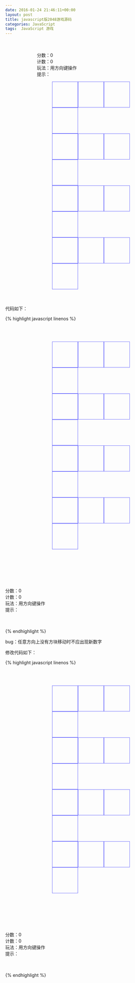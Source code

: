 ```yaml
---
date: 2016-01-24 21:46:11+00:00
layout: post
title: javascript版2048游戏源码
categories: JavaScript
tags:  JavaScript 游戏
---
```


<html>
<head>
    <meta http-equiv="Content-Type" content="text/html; charset=utf-8" />
    <title>2048</title>
    <style>
        *{margin: 0; padding: 0}
        #div1024{width: 600px; margin: 50px auto;overflow: hidden}
        .main{margin-left: 100px;}
        li{list-style:none}
        .main>li{width: 600px;overflow: hidden}
        .main>li ul li{border: 1px solid #6666ff;width: 80px;height: 80px;border-collapse:collapse; text-align: center;line-height: 80px;font-size: 36px;float: left}
    </style>
</head>
<body>
<div id="div1024">
	<div style="margin-left: 100px;">
    <div>分数：<span id="score">0</span></div>
    <div>计数：<span id="step">0</span></div>
    <div>玩法：<span id="tips">用方向键操作</span></div>
    <div>提示：<span id="tip"></span></div>
    </div>
<ul class="main">
    <li class="line0"><ul>
        <li></li>
        <li></li>
        <li></li>
        <li></li>
    </ul></li>
    <li class="line1"><ul>
        <li></li>
        <li></li>
        <li></li>
        <li></li>
    </ul></li>
    <li class="line2"><ul>
        <li></li>
        <li></li>
        <li></li>
        <li></li>
    </ul></li>
    <li class="line3"><ul>
        <li></li>
        <li></li>
        <li></li>
        <li></li>
    </ul></li>
</ul>
    
</div>
<script>
    window.onload=function(){
var game={
    // 随机产生的数字
    num:0,
    //剩余空格
    spacecounts:1,
	//是否增加数字
	addFlag:0,
	counts:0,
    score:0,
    step: -2,
    //横向数组与纵向数组
    arr:[],
    arr1:[],
    init:function(){
        game.style()
        document.getElementById('tip').innerHTML='游戏开始啦...'
		this.addFlag =1
        this.add()
        this.add()
    },
    add:function(){
        Math.random() > 0.5 ? this.num=2 :this.num=4
        var Lindex=Math.floor(Math.random()*4),
                Rindex=Math.floor(Math.random()*4),
                dom=document.getElementsByClassName('line'+Lindex)[0].getElementsByTagName('li')[Rindex]
		if(this.addFlag != 0){
		    if(dom.innerHTML=='') {
                dom.className='style'+this.num
                dom.innerHTML=this.num
			    this.step++
            }
            else{
                this.add()
            }
		}
		else{
			outerloop0:
			if(this.spacecounts == 0){
				//判断横向是否有值相同
                for(var i=0;i<4;i++){
                    for(var j=0;j<3;j++){
						inner=document.getElementsByClassName('line'+i)[0].getElementsByTagName('li')[j].innerHTML
						inner1=document.getElementsByClassName('line'+i)[0].getElementsByTagName('li')[j+1].innerHTML
                        if(Number(inner)==Number(inner1)){
                            break outerloop0;
                        }
                    }
                }
				
                //判断纵向是否有值相同
                for(var i=0;i<4;i++){
                    for(var j=0;j<3;j++){
						inner=document.getElementsByClassName('line'+j)[0].getElementsByTagName('li')[i].innerHTML
						inner1=document.getElementsByClassName('line'+(j+1))[0].getElementsByTagName('li')[i].innerHTML
                        if(Number(inner)==Number(inner1)){
                            break outerloop0;
                        }
                    }
                }
                alert('gameovar,你的分数是'+this.score)
                  
                
			}
		}
    },
    left:function(){
        var inner,
                inner1,
                m= 0,
                n=0
        this.spacecounts = 0
		this.addFlag = 0
        //横向数组，用于左右操作
        for(var i=0;i<4;i++){
            this.arr[i]=[]
             m=0
			 this.counts=1
			 n=0
            for(var j=0;j<4;j++){
               inner=document.getElementsByClassName('line'+i)[0].getElementsByTagName('li')[j].innerHTML
                if(inner){
                    this.arr[i][m]=Number(inner)
                    m++
					if(this.counts == 0) n++
					this.counts = 1
                }
                    else{
						this.spacecounts++
						if (this.counts == 1) n++
						this.counts = 0
                    }
                }
			if(n > 1) this.addFlag = 1
        }
        this.log(this.arr)
        //数组值合并
        for(var i=0;i<4;i++){
            for(var j=0;j<this.arr[i].length-1;j++){
                if(this.arr[i][j]==this.arr[i][j+1]){
                    this.score+=this.arr[i][j]*2
                    this.arr[i][j]+=this.arr[i][j]
                    this.arr[i].splice(j+1,1)
					this.addFlag =1
                }
            }
        }
        //赋值给dom
        for(var i=0;i<4;i++){
            len=this.arr[i].length
            for(var m=0;m<4;m++){
                document.getElementsByClassName('line'+i)[0].getElementsByTagName('li')[m].className=''
                document.getElementsByClassName('line'+i)[0].getElementsByTagName('li')[m].innerHTML=''
            }
            for(var j=0;j<len;j++){
                document.getElementsByClassName('line'+i)[0].getElementsByTagName('li')[j].innerHTML=this.arr[i][j]
                document.getElementsByClassName('line'+i)[0].getElementsByTagName('li')[j].className='style'+this.arr[i][j]
            }
        }
    },
    right:function(){
        var inner,
                inner1,
                m= 0,
                n=0
        this.spacecounts = 0
		this.addFlag = 0
        //横向数组，用于左右操作
        for(var i=0;i<4;i++){
            this.arr[i]=[]
             m=0
			 this.counts=0
			 n=0
            for(var j=0;j<4;j++){
               inner=document.getElementsByClassName('line'+i)[0].getElementsByTagName('li')[j].innerHTML
                if(inner){
                    this.arr[i][m]=Number(inner)
                    m++
					if(this.counts == 0) n++
					this.counts = 1
                }
                    else{
						this.spacecounts++
						if (this.counts == 1) n++
						this.counts = 0
                    }
                }
			if (this.counts == 0) n++
			if(n > 1) this.addFlag = 1
        }
        this.log(this.arr)
        //数组值合并
        for(var i=0;i<4;i++){
            for(var j=this.arr[i].length-1;j>0;j--){
                if(this.arr[i][j]==this.arr[i][j-1]){
                    this.score+=this.arr[i][j-1]*2
                    this.arr[i][j]+=this.arr[i][j]
                    this.arr[i].splice(j-1,1)
					this.addFlag =1
                }
            }
        }
        //赋值给dom
        for(var i=0;i<4;i++){
            len=this.arr[i].length
            for(var m=0;m<4;m++){
                document.getElementsByClassName('line'+i)[0].getElementsByTagName('li')[m].className=''
                document.getElementsByClassName('line'+i)[0].getElementsByTagName('li')[m].innerHTML=''
            }
            for(var j=0;j<len;j++){
                document.getElementsByClassName('line'+i)[0].getElementsByTagName('li')[3-j].innerHTML=this.arr[i][len-1-j]
                document.getElementsByClassName('line'+i)[0].getElementsByTagName('li')[3-j].className='style'+this.arr[i][len-1-j]
            }
        }
        this.log(this.arr)
    },
    up:function(){
		var inner,
                inner1,
                m= 0,
                n=0
        this.spacecounts = 0
		this.addFlag=0
        //纵向数组用于上下操作
        for(var x=0;x<4;x++){
            this.arr1[x]=[]
        }
        for(var x=0;x<4;x++){
             n=0
			 this.counts=1
			 m= 0
            for(var y=0;y<4;y++){
                inner1=document.getElementsByClassName('line'+y)[0].getElementsByTagName('li')[x].innerHTML
                if(inner1){
                    this.arr1[x][n]=Number(inner1)
                    n++
					if(this.counts == 0) m++
					this.counts = 1
                }
                    else{
						this.spacecounts++
						if (this.counts == 1) m++
						this.counts = 0
                    }
				
            }
            if(m > 1) this.addFlag = 1
        }
        //数组值合并
        for(var i=0;i<4;i++){
            for(var j=0;j<this.arr1[i].length-1;j++){
                if(this.arr1[i][j]==this.arr1[i][j+1]){
                    this.score+=this.arr1[i][j]*2
                    this.arr1[i][j]+=this.arr1[i][j]
                    this.arr1[i].splice(j+1,1)
					this.addFlag =1
                }
            }
        }
        //赋值给dom
        for(var i=0;i<4;i++){
            len=this.arr1[i].length
            for(var m=0;m<4;m++){
                document.getElementsByClassName('line'+m)[0].getElementsByTagName('li')[i].className=''
                document.getElementsByClassName('line'+m)[0].getElementsByTagName('li')[i].innerHTML=''
            }
            for(var j=0;j<len;j++){
                document.getElementsByClassName('line'+j)[0].getElementsByTagName('li')[i].innerHTML=this.arr1[i][j]
                document.getElementsByClassName('line'+j)[0].getElementsByTagName('li')[i].className='style'+this.arr1[i][j]
            }
        }
    },
    down:function(){
		var inner,
                inner1,
                m= 0,
                n=0
        this.spacecounts = 0
		this.addFlag=0
        //纵向数组用于上下操作
        for(var x=0;x<4;x++){
            this.arr1[x]=[]
        }
        for(var x=0;x<4;x++){
             n=0
			 this.counts=0
			 m= 0
            for(var y=0;y<4;y++){
                inner1=document.getElementsByClassName('line'+y)[0].getElementsByTagName('li')[x].innerHTML
                if(inner1){
                    this.arr1[x][n]=Number(inner1)
                    n++
					if(this.counts == 0) m++
					this.counts = 1
                }
                    else{
						this.spacecounts++
						if (this.counts == 1) m++
						this.counts = 0
                    }
				
            }
			if (this.counts == 0) m++
            if(m > 1) this.addFlag = 1
        }
        //数组值合并
        for(var i=0;i<4;i++){
            for(var j=this.arr1[i].length-1;j>0;j--){
                if(this.arr1[i][j]==this.arr1[i][j-1]){
                    this.score+=this.arr1[i][j-1]*2
                    this.arr1[i][j]+=this.arr1[i][j]
                    this.arr1[i].splice(j-1,1)
					this.addFlag =1
                }
            }
        }
        //赋值给dom
        for(var i=0;i<4;i++){
            len=this.arr1[i].length
            for(var m=0;m<4;m++){
                document.getElementsByClassName('line'+m)[0].getElementsByTagName('li')[i].className=''
                document.getElementsByClassName('line'+m)[0].getElementsByTagName('li')[i].innerHTML=''
            }
            for(var j=0;j<len;j++){
                document.getElementsByClassName('line'+(4-len+j))[0].getElementsByTagName('li')[i].innerHTML=this.arr1[i][j]
                document.getElementsByClassName('line'+(4-len+j))[0].getElementsByTagName('li')[i].className='style'+this.arr1[i][j]
            }
        }
    },
    log:function(x){
        console.log(x)
    },
    update:function(){
        document.getElementById('score').innerHTML=this.score
        document.getElementById('step').innerHTML=this.step
        var tip=document.getElementById('tip')
        var max=this.arr.toString().split(',')
        function sort(a,b){return a-b}
       max=max.sort(sort)[max.length-1]
        if(max==512){tip.innerHTML='加油加油...'}
        if(max==1024){tip.innerHTML='唉哟，不错喔...'}
        if(max==2048){tip.innerHTML='恭喜你成功了，太厉害了...'}
        if(max==4096){tip.innerHTML='超神了...'}
        if(max==8192){tip.innerHTML='XX，出现bug了...'}
    },
    style:function(){
        var values=[2,4,8,16,32,64,128,256,512,1024,2048,4096,8192],
                add=0.075,
                styles=''
        for(var i=0;i<values.length;i++){
            styles+='.style'+values[i]+'{background-color:hsla(360,50%,50%,'+add+');}\r\n'
            add+=0.075
        }
        document.getElementsByTagName('style')[0].innerHTML+=styles
    }
}
game.init()
document.onkeydown=function(e){
    e=e || window.event
    switch (e.keyCode){
        case 37 :
            game.left()
            game.add(e)
            game.update()
            break
        case 38 :
            game.up()
            game.add(e)
            game.update()
            break
        case 39 :
            game.right()
            game.add(e)
            game.update()
            break
        case 40 :
            game.down()
            game.add(e)
            game.update()
            break
        default :
            break
    }
}
    }
</script>
</body>
</html>


代码如下：

{% highlight javascript linenos %}
<!DOCTYPE html>
<html>
<head>
    <meta http-equiv="Content-Type" content="text/html; charset=utf-8" />
    <title>2048</title>
    <style>
        *{margin: 0; padding: 0}
        #div1024{width: 600px; margin: 50px auto;overflow: hidden}
        .main{float: left;margin-right: 50px;}
        li{list-style:none}
        .main>li{width: 328px;overflow: hidden}
        .main>li ul li{border: 1px solid #6666ff;width: 80px;height: 80px;border-collapse:collapse; text-align: center;line-height: 80px;font-size: 36px;float: left
        }
    </style>
</head>
<body>
<div id="div1024">
<ul class="main">
    <li class="line0"><ul>
        <li></li>
        <li></li>
        <li></li>
        <li></li>
    </ul></li>
    <li class="line1"><ul>
        <li></li>
        <li></li>
        <li></li>
        <li></li>
    </ul></li>
    <li class="line2"><ul>
        <li></li>
        <li></li>
        <li></li>
        <li></li>
    </ul></li>
    <li class="line3"><ul>
        <li></li>
        <li></li>
        <li></li>
        <li></li>
    </ul></li>
</ul>
    <div style="float: left; margin-top: 120px;">
    <div>分数：<span id="score">0</span></div>
    <div>计数：<span id="step">0</span></div>
    <div>玩法：<span id="tips">用方向键操作</span></div>
    <div>提示：<span id="tip"></span></div>
    </div>
</div>
<script>
    window.onload=function(){
var game={
    // 随机产生的数字
    num:0,
    //剩余空格
    counts:0,
    score:0,
    step:0,
    //横向数组与纵向数组
    arr:[],
    arr1:[],
    init:function(){
        game.style()
        document.getElementById('tip').innerHTML='游戏开始啦...'
        this.add()
        this.add()
    },
    add:function(){
        var x=false,y=false
        Math.random() > 0.5 ? this.num=2 :this.num=4
        var Lindex=Math.floor(Math.random()*4),
                Rindex=Math.floor(Math.random()*4),
                dom=document.getElementsByClassName('line'+Lindex)[0].getElementsByTagName('li')[Rindex]
        if(dom.innerHTML=='') {
            dom.className='style'+this.num
            dom.innerHTML=this.num
        }
        else{
            this.count()
            if(this.counts==0){
                //判断横向是否有值相同
                outerloop0:
                for(var i=0;i<4;i++){
                    for(var j=0;j<this.arr[i].length-1;j++){
                        if(this.arr[i][j]==this.arr[i][j+1]){
                          x=true
                            break outerloop0;
                        }
                    }
                }
                //判断纵向是否有值相同
                outerloop1:
                for(var i=0;i<4;i++){
                    for(var j=0;j<this.arr1[i].length-1;j++){
                        if(this.arr1[i][j]==this.arr1[i][j+1]){
                          y=true
                            break outerloop1
                        }
                    }
                }
                if(!x && !y ){
                  alert('gameovar,你的分数是'+this.score)
                }else if(x){
                    if(arguments[0].keyCode==37 || arguments[0].keyCode==39){
                        this.step++
                    }
                }
                else if(y){
                    if(arguments[0].keyCode==38 || arguments[0].keyCode==40){
                        this.step++
                    }
                }
            }else{
                this.add()
            }
        }
    },
    left:function(){
        //数组值合并
        for(var i=0;i<4;i++){
            for(var j=0;j<this.arr[i].length-1;j++){
                if(this.arr[i][j]==this.arr[i][j+1]){
                    this.score+=this.arr[i][j]*2
                    this.arr[i][j]+=this.arr[i][j]
                    this.arr[i].splice(j+1,1)
                }
            }
        }
        //赋值给dom
        for(var i=0;i<4;i++){
            len=this.arr[i].length
            for(var m=0;m<4;m++){
                document.getElementsByClassName('line'+i)[0].getElementsByTagName('li')[m].className=''
                document.getElementsByClassName('line'+i)[0].getElementsByTagName('li')[m].innerHTML=''
            }
            for(var j=0;j<len;j++){
                document.getElementsByClassName('line'+i)[0].getElementsByTagName('li')[j].innerHTML=this.arr[i][j]
                document.getElementsByClassName('line'+i)[0].getElementsByTagName('li')[j].className='style'+this.arr[i][j]
            }
        }
        if(this.counts!=0) this.step++
    },
    right:function(){
        //数组值合并
        for(var i=0;i<4;i++){
            for(var j=this.arr[i].length-1;j>0;j--){
                if(this.arr[i][j]==this.arr[i][j-1]){
                    this.score+=this.arr[i][j-1]*2
                    this.arr[i][j]+=this.arr[i][j]
                    this.arr[i].splice(j-1,1)
                }
            }
        }
        //赋值给dom
        for(var i=0;i<4;i++){
            len=this.arr[i].length
            for(var m=0;m<4;m++){
                document.getElementsByClassName('line'+i)[0].getElementsByTagName('li')[m].className=''
                document.getElementsByClassName('line'+i)[0].getElementsByTagName('li')[m].innerHTML=''
            }
            for(var j=0;j<len;j++){
                document.getElementsByClassName('line'+i)[0].getElementsByTagName('li')[3-j].innerHTML=this.arr[i][len-1-j]
                document.getElementsByClassName('line'+i)[0].getElementsByTagName('li')[3-j].className='style'+this.arr[i][len-1-j]
            }
        }
        if(this.counts!=0) this.step++
        this.log(this.arr)
    },
    up:function(){
        //数组值合并
        for(var i=0;i<4;i++){
            for(var j=0;j<this.arr1[i].length-1;j++){
                if(this.arr1[i][j]==this.arr1[i][j+1]){
                    this.score+=this.arr1[i][j]*2
                    this.arr1[i][j]+=this.arr1[i][j]
                    this.arr1[i].splice(j+1,1)
                }
            }
        }
        //赋值给dom
        for(var i=0;i<4;i++){
            len=this.arr1[i].length
            for(var m=0;m<4;m++){
                document.getElementsByClassName('line'+m)[0].getElementsByTagName('li')[i].className=''
                document.getElementsByClassName('line'+m)[0].getElementsByTagName('li')[i].innerHTML=''
            }
            for(var j=0;j<len;j++){
                document.getElementsByClassName('line'+j)[0].getElementsByTagName('li')[i].innerHTML=this.arr1[i][j]
                document.getElementsByClassName('line'+j)[0].getElementsByTagName('li')[i].className='style'+this.arr1[i][j]
            }
        }
        if(this.counts!=0) this.step++
    },
    down:function(){
        //数组值合并
        for(var i=0;i<4;i++){
            for(var j=this.arr1[i].length-1;j>0;j--){
                if(this.arr1[i][j]==this.arr1[i][j-1]){
                    this.score+=this.arr1[i][j-1]*2
                    this.arr1[i][j]+=this.arr1[i][j]
                    this.arr1[i].splice(j-1,1)
                }
            }
        }
        //赋值给dom
        for(var i=0;i<4;i++){
            len=this.arr1[i].length
            for(var m=0;m<4;m++){
                document.getElementsByClassName('line'+m)[0].getElementsByTagName('li')[i].className=''
                document.getElementsByClassName('line'+m)[0].getElementsByTagName('li')[i].innerHTML=''
            }
            for(var j=0;j<len;j++){
                document.getElementsByClassName('line'+(4-len+j))[0].getElementsByTagName('li')[i].innerHTML=this.arr1[i][j]
                document.getElementsByClassName('line'+(4-len+j))[0].getElementsByTagName('li')[i].className='style'+this.arr1[i][j]
            }
        }
        if(this.counts!=0) this.step++
    },
    count:function(){
        var inner,
                inner1,
                m= 0,
                n=0
        this.counts=0
        //横向数组，用于左右操作
        for(var i=0;i<4;i++){
            this.arr[i]=[]
             m=0
            for(var j=0;j<4;j++){
               inner=document.getElementsByClassName('line'+i)[0].getElementsByTagName('li')[j].innerHTML
                if(inner){
                    this.arr[i][m]=Number(inner)
                    m++
                }
                    else{
                        this.counts++
                    }
                }
        }
        this.log(this.arr)
        //纵向数组用于上下操作
        for(var x=0;x<4;x++){
            this.arr1[x]=[]
        }
        for(var x=0;x<4;x++){
             n=0
            for(var y=0;y<4;y++){
                inner1=document.getElementsByClassName('line'+y)[0].getElementsByTagName('li')[x].innerHTML
                if(inner1){
                    this.arr1[x][n]=Number(inner1)
                    n++
                }
            }
        }
    },
    log:function(x){
        console.log(x)
    },
    update:function(){
        document.getElementById('score').innerHTML=this.score
        document.getElementById('step').innerHTML=this.step
        var tip=document.getElementById('tip')
        var max=this.arr.toString().split(',')
        function sort(a,b){return a-b}
       max=max.sort(sort)[max.length-1]
        if(max==512){tip.innerHTML='加油加油...'}
        if(max==1024){tip.innerHTML='唉哟，不错喔...'}
        if(max==2048){tip.innerHTML='恭喜你成功了，太厉害了...'}
        if(max==4096){tip.innerHTML='超神了...'}
        if(max==8192){tip.innerHTML='XX，出现bug了...'}
    },
    style:function(){
        var values=[2,4,8,16,32,64,128,256,512,1024,2048,4096,8192],
                add=0.075,
                styles=''
        for(var i=0;i<values.length;i++){
            styles+='.style'+values[i]+'{background-color:hsla(360,50%,50%,'+add+');}\r\n'
            add+=0.075
        }
        document.getElementsByTagName('style')[0].innerHTML+=styles
    }
}
game.init()
document.onkeydown=function(e){
    game.count()
    e=e || window.event
    switch (e.keyCode){
        case 37 :
            game.left()
            game.add(e)
            game.update()
            break
        case 38 :
            game.up()
            game.add(e)
            game.update()
            break
        case 39 :
            game.right()
            game.add(e)
            game.update()
            break
        case 40 :
            game.down()
            game.add(e)
            game.update()
            break
        default :
            break
    }
}
    }
</script>
</body>
</html>
{% endhighlight %}

bug：任意方向上没有方块移动时不应出现新数字


修改代码如下：

{% highlight javascript linenos %}
<!DOCTYPE html>
<html>
<head>
    <meta http-equiv="Content-Type" content="text/html; charset=utf-8" />
    <title>2048</title>
    <style>
        *{margin: 0; padding: 0}
        #div1024{width: 600px; margin: 50px auto;overflow: hidden}
        .main{float: left;margin-right: 50px;}
        li{list-style:none}
        .main>li{width: 328px;overflow: hidden}
        .main>li ul li{border: 1px solid #6666ff;width: 80px;height: 80px;border-collapse:collapse; text-align: center;line-height: 80px;font-size: 36px;float: left
        }
    </style>
</head>
<body>
<div id="div1024">
<ul class="main">
    <li class="line0"><ul>
        <li></li>
        <li></li>
        <li></li>
        <li></li>
    </ul></li>
    <li class="line1"><ul>
        <li></li>
        <li></li>
        <li></li>
        <li></li>
    </ul></li>
    <li class="line2"><ul>
        <li></li>
        <li></li>
        <li></li>
        <li></li>
    </ul></li>
    <li class="line3"><ul>
        <li></li>
        <li></li>
        <li></li>
        <li></li>
    </ul></li>
</ul>
    <div style="float: left; margin-top: 120px;">
    <div>分数：<span id="score">0</span></div>
    <div>计数：<span id="step">0</span></div>
    <div>玩法：<span id="tips">用方向键操作</span></div>
    <div>提示：<span id="tip"></span></div>
    </div>
</div>
<script>
    window.onload=function(){
var game={
    // 随机产生的数字
    num:0,
    //剩余空格
    spacecounts:1,
	//是否增加数字
	addFlag:0,
	counts:0,
    score:0,
    step: -2,
    //横向数组与纵向数组
    arr:[],
    arr1:[],
    init:function(){
        game.style()
        document.getElementById('tip').innerHTML='游戏开始啦...'
		this.addFlag =1
        this.add()
        this.add()
    },
    add:function(){
        Math.random() > 0.5 ? this.num=2 :this.num=4
        var Lindex=Math.floor(Math.random()*4),
                Rindex=Math.floor(Math.random()*4),
                dom=document.getElementsByClassName('line'+Lindex)[0].getElementsByTagName('li')[Rindex]
		if(this.addFlag != 0){
		    if(dom.innerHTML=='') {
                dom.className='style'+this.num
                dom.innerHTML=this.num
			    this.step++
            }
            else{
                this.add()
            }
		}
		else{
			outerloop0:
			if(this.spacecounts == 0){
				//判断横向是否有值相同
                for(var i=0;i<4;i++){
                    for(var j=0;j<3;j++){
						inner=document.getElementsByClassName('line'+i)[0].getElementsByTagName('li')[j].innerHTML
						inner1=document.getElementsByClassName('line'+i)[0].getElementsByTagName('li')[j+1].innerHTML
                        if(Number(inner)==Number(inner1)){
                            break outerloop0;
                        }
                    }
                }
				
                //判断纵向是否有值相同
                for(var i=0;i<4;i++){
                    for(var j=0;j<3;j++){
						inner=document.getElementsByClassName('line'+j)[0].getElementsByTagName('li')[i].innerHTML
						inner1=document.getElementsByClassName('line'+(j+1))[0].getElementsByTagName('li')[i].innerHTML
                        if(Number(inner)==Number(inner1)){
                            break outerloop0;
                        }
                    }
                }
                alert('gameovar,你的分数是'+this.score)
                  
                
			}
		}
    },
    left:function(){
        var inner,
                inner1,
                m= 0,
                n=0
        this.spacecounts = 0
		this.addFlag = 0
        //横向数组，用于左右操作
        for(var i=0;i<4;i++){
            this.arr[i]=[]
             m=0
			 this.counts=1
			 n=0
            for(var j=0;j<4;j++){
               inner=document.getElementsByClassName('line'+i)[0].getElementsByTagName('li')[j].innerHTML
                if(inner){
                    this.arr[i][m]=Number(inner)
                    m++
					if(this.counts == 0) n++
					this.counts = 1
                }
                    else{
						this.spacecounts++
						if (this.counts == 1) n++
						this.counts = 0
                    }
                }
			if(n > 1) this.addFlag = 1
        }
        this.log(this.arr)
        //数组值合并
        for(var i=0;i<4;i++){
            for(var j=0;j<this.arr[i].length-1;j++){
                if(this.arr[i][j]==this.arr[i][j+1]){
                    this.score+=this.arr[i][j]*2
                    this.arr[i][j]+=this.arr[i][j]
                    this.arr[i].splice(j+1,1)
					this.addFlag =1
                }
            }
        }
        //赋值给dom
        for(var i=0;i<4;i++){
            len=this.arr[i].length
            for(var m=0;m<4;m++){
                document.getElementsByClassName('line'+i)[0].getElementsByTagName('li')[m].className=''
                document.getElementsByClassName('line'+i)[0].getElementsByTagName('li')[m].innerHTML=''
            }
            for(var j=0;j<len;j++){
                document.getElementsByClassName('line'+i)[0].getElementsByTagName('li')[j].innerHTML=this.arr[i][j]
                document.getElementsByClassName('line'+i)[0].getElementsByTagName('li')[j].className='style'+this.arr[i][j]
            }
        }
    },
    right:function(){
        var inner,
                inner1,
                m= 0,
                n=0
        this.spacecounts = 0
		this.addFlag = 0
        //横向数组，用于左右操作
        for(var i=0;i<4;i++){
            this.arr[i]=[]
             m=0
			 this.counts=0
			 n=0
            for(var j=0;j<4;j++){
               inner=document.getElementsByClassName('line'+i)[0].getElementsByTagName('li')[j].innerHTML
                if(inner){
                    this.arr[i][m]=Number(inner)
                    m++
					if(this.counts == 0) n++
					this.counts = 1
                }
                    else{
						this.spacecounts++
						if (this.counts == 1) n++
						this.counts = 0
                    }
                }
			if (this.counts == 0) n++
			if(n > 1) this.addFlag = 1
        }
        this.log(this.arr)
        //数组值合并
        for(var i=0;i<4;i++){
            for(var j=this.arr[i].length-1;j>0;j--){
                if(this.arr[i][j]==this.arr[i][j-1]){
                    this.score+=this.arr[i][j-1]*2
                    this.arr[i][j]+=this.arr[i][j]
                    this.arr[i].splice(j-1,1)
					this.addFlag =1
                }
            }
        }
        //赋值给dom
        for(var i=0;i<4;i++){
            len=this.arr[i].length
            for(var m=0;m<4;m++){
                document.getElementsByClassName('line'+i)[0].getElementsByTagName('li')[m].className=''
                document.getElementsByClassName('line'+i)[0].getElementsByTagName('li')[m].innerHTML=''
            }
            for(var j=0;j<len;j++){
                document.getElementsByClassName('line'+i)[0].getElementsByTagName('li')[3-j].innerHTML=this.arr[i][len-1-j]
                document.getElementsByClassName('line'+i)[0].getElementsByTagName('li')[3-j].className='style'+this.arr[i][len-1-j]
            }
        }
        this.log(this.arr)
    },
    up:function(){
		var inner,
                inner1,
                m= 0,
                n=0
        this.spacecounts = 0
		this.addFlag=0
        //纵向数组用于上下操作
        for(var x=0;x<4;x++){
            this.arr1[x]=[]
        }
        for(var x=0;x<4;x++){
             n=0
			 this.counts=1
			 m= 0
            for(var y=0;y<4;y++){
                inner1=document.getElementsByClassName('line'+y)[0].getElementsByTagName('li')[x].innerHTML
                if(inner1){
                    this.arr1[x][n]=Number(inner1)
                    n++
					if(this.counts == 0) m++
					this.counts = 1
                }
                    else{
						this.spacecounts++
						if (this.counts == 1) m++
						this.counts = 0
                    }
				
            }
            if(m > 1) this.addFlag = 1
        }
        //数组值合并
        for(var i=0;i<4;i++){
            for(var j=0;j<this.arr1[i].length-1;j++){
                if(this.arr1[i][j]==this.arr1[i][j+1]){
                    this.score+=this.arr1[i][j]*2
                    this.arr1[i][j]+=this.arr1[i][j]
                    this.arr1[i].splice(j+1,1)
					this.addFlag =1
                }
            }
        }
        //赋值给dom
        for(var i=0;i<4;i++){
            len=this.arr1[i].length
            for(var m=0;m<4;m++){
                document.getElementsByClassName('line'+m)[0].getElementsByTagName('li')[i].className=''
                document.getElementsByClassName('line'+m)[0].getElementsByTagName('li')[i].innerHTML=''
            }
            for(var j=0;j<len;j++){
                document.getElementsByClassName('line'+j)[0].getElementsByTagName('li')[i].innerHTML=this.arr1[i][j]
                document.getElementsByClassName('line'+j)[0].getElementsByTagName('li')[i].className='style'+this.arr1[i][j]
            }
        }
    },
    down:function(){
		var inner,
                inner1,
                m= 0,
                n=0
        this.spacecounts = 0
		this.addFlag=0
        //纵向数组用于上下操作
        for(var x=0;x<4;x++){
            this.arr1[x]=[]
        }
        for(var x=0;x<4;x++){
             n=0
			 this.counts=0
			 m= 0
            for(var y=0;y<4;y++){
                inner1=document.getElementsByClassName('line'+y)[0].getElementsByTagName('li')[x].innerHTML
                if(inner1){
                    this.arr1[x][n]=Number(inner1)
                    n++
					if(this.counts == 0) m++
					this.counts = 1
                }
                    else{
						this.spacecounts++
						if (this.counts == 1) m++
						this.counts = 0
                    }
				
            }
			if (this.counts == 0) m++
            if(m > 1) this.addFlag = 1
        }
        //数组值合并
        for(var i=0;i<4;i++){
            for(var j=this.arr1[i].length-1;j>0;j--){
                if(this.arr1[i][j]==this.arr1[i][j-1]){
                    this.score+=this.arr1[i][j-1]*2
                    this.arr1[i][j]+=this.arr1[i][j]
                    this.arr1[i].splice(j-1,1)
					this.addFlag =1
                }
            }
        }
        //赋值给dom
        for(var i=0;i<4;i++){
            len=this.arr1[i].length
            for(var m=0;m<4;m++){
                document.getElementsByClassName('line'+m)[0].getElementsByTagName('li')[i].className=''
                document.getElementsByClassName('line'+m)[0].getElementsByTagName('li')[i].innerHTML=''
            }
            for(var j=0;j<len;j++){
                document.getElementsByClassName('line'+(4-len+j))[0].getElementsByTagName('li')[i].innerHTML=this.arr1[i][j]
                document.getElementsByClassName('line'+(4-len+j))[0].getElementsByTagName('li')[i].className='style'+this.arr1[i][j]
            }
        }
    },
    log:function(x){
        console.log(x)
    },
    update:function(){
        document.getElementById('score').innerHTML=this.score
        document.getElementById('step').innerHTML=this.step
        var tip=document.getElementById('tip')
        var max=this.arr.toString().split(',')
        function sort(a,b){return a-b}
       max=max.sort(sort)[max.length-1]
        if(max==512){tip.innerHTML='加油加油...'}
        if(max==1024){tip.innerHTML='唉哟，不错喔...'}
        if(max==2048){tip.innerHTML='恭喜你成功了，太厉害了...'}
        if(max==4096){tip.innerHTML='超神了...'}
        if(max==8192){tip.innerHTML='XX，出现bug了...'}
    },
    style:function(){
        var values=[2,4,8,16,32,64,128,256,512,1024,2048,4096,8192],
                add=0.075,
                styles=''
        for(var i=0;i<values.length;i++){
            styles+='.style'+values[i]+'{background-color:hsla(360,50%,50%,'+add+');}\r\n'
            add+=0.075
        }
        document.getElementsByTagName('style')[0].innerHTML+=styles
    }
}
game.init()
document.onkeydown=function(e){
    e=e || window.event
    switch (e.keyCode){
        case 37 :
            game.left()
            game.add(e)
            game.update()
            break
        case 38 :
            game.up()
            game.add(e)
            game.update()
            break
        case 39 :
            game.right()
            game.add(e)
            game.update()
            break
        case 40 :
            game.down()
            game.add(e)
            game.update()
            break
        default :
            break
    }
}
    }
</script>
</body>
</html>
{% endhighlight %} 
